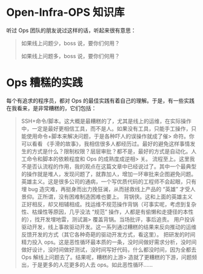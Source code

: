 # Open-Infra-OPS 知识库

听过 Ops 团队的朋友说过这样的话，听起来很有意思：

> 如果线上问题少，boss 说，要你们何用？
> 
> 如果线上问题多，boss 说，要你们何用？

# Ops 糟糕的实践

每个有追求的程序员，都对 Ops 的最佳实践有着自己的理解。于是，有一些实践在我看来，是非常糟糕的，它们包括：

> SSH+命令/脚本。这大概是最糟糕的了，尤其是线上的运维，在实际操作中，一定是最好更相信工具，而不是人。如果没有工具，只能手工操作，只能使用命令+脚本来解决问题，于是各种吓人的误操作就成了催> 命符。你可以看看 《手滑的故事》，我相信很多人都经历过。最好的避免这样事情发生的方式是什么？限制权限？层层审批？都不是，最好的方式是自动化。人工命令和脚本的依赖程度和 Ops 的成熟度成逆相> 关。
> 流程至上。这里我不是否认流程的作用，我的观点在这篇文章中已经说过了。其中一个最典型的操作就是堆人，发现问题了，就靠加人，增加一环审批来企图避免问题。
> 英雄主义。这是很多公司的通病，一个写优质代码的工程师不会起眼，只有埋 bug 造灾难，再挺身而出力挽狂澜，从而拯救线上产品的 “英雄” 才受人景仰。正所谓，没有困难制造困难也要上。
> 背锅侠。这和上面的英雄主义正好相反，却又相辅相成。找运维不规范操作背锅（可事实呢，考虑到复杂性、枯燥性等原因，几乎没法 “规范” 操作，人都是有偷懒和走捷径的本性的），找开发埋地雷，测试漏> 覆盖背锅。当场批评，事后追责。
> 用户投诉驱动开发，线上事故驱动开发。这一系列通过糟糕的结果来反向推动的运维反馈开发的方式（其它各种奇葩的驱动开发方式，看这里）。
> 把研发的时间精力投入 ops。这是恶性循环最本质的一条，没时间做好需求分析，没时间做好设计，没时间做好测试，没时间写好代码，什么都没时间，因为全都去 Ops 解线上问题去了。结果呢，糟糕的上游> 造就了更糟糕的下游，问题频出，于是更多的人花更多的人去 ops。如此恶性循环……
